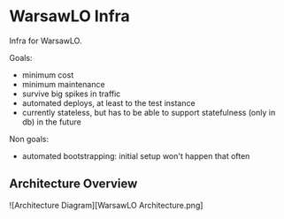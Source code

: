 # WarsawLO Infra

Infra for WarsawLO.

Goals:
* minimum cost
* minimum maintenance
* survive big spikes in traffic
* automated deploys, at least to the test instance
* currently stateless, but has to be able to support statefulness (only in db) in the future

Non goals:
* automated bootstrapping: initial setup won't happen that often

## Architecture Overview

![Architecture Diagram][WarsawLO Architecture.png]